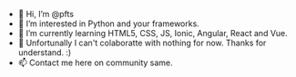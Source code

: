 - 👋 Hi, I’m @pfts
- 👀 I’m interested in Python and your frameworks. 
- 🌱 I’m currently learning HTML5, CSS, JS, Ionic, Angular, React and Vue.
- 💞️ Unfortunally I can't colaboratte with nothing for now. Thanks for understand. :) 
- 📫 Contact me here on community same. 

<!---
pfts/pfts is a ✨ special ✨ repository because its `README.md` (this file) appears on your GitHub profile.
You can click the Preview link to take a look at your changes.
--->

